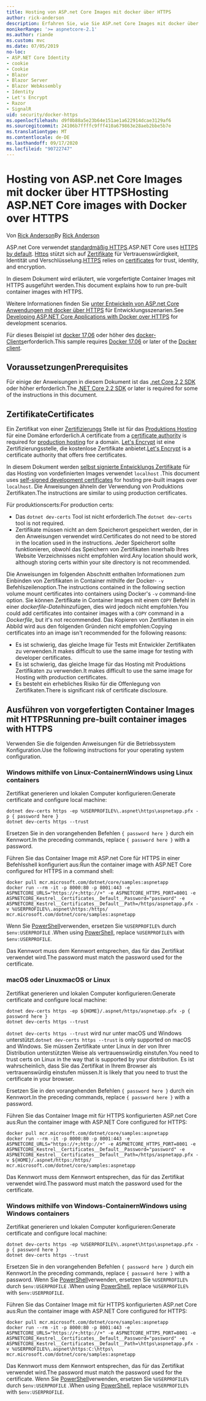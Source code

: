 ```yaml
---
title: Hosting von ASP.net Core Images mit docker über HTTPS
author: rick-anderson
description: Erfahren Sie, wie Sie ASP.net Core Images mit docker über HTTPS hosten.
monikerRange: '>= aspnetcore-2.1'
ms.author: riande
ms.custom: mvc
ms.date: 07/05/2019
no-loc:
- ASP.NET Core Identity
- cookie
- Cookie
- Blazor
- Blazor Server
- Blazor WebAssembly
- Identity
- Let's Encrypt
- Razor
- SignalR
uid: security/docker-https
ms.openlocfilehash: d9f0b88a5e23b64e151ae1a622914dcae3129af6
ms.sourcegitcommit: 24106b7ffffc9fff410a679863e28aeb2bbe5b7e
ms.translationtype: MT
ms.contentlocale: de-DE
ms.lasthandoff: 09/17/2020
ms.locfileid: "90722747"
---
```

# <a name="hosting-aspnet-core-images-with-docker-over-https"></a><span data-ttu-id="94f9a-103">Hosting von ASP.net Core Images mit docker über HTTPS</span><span class="sxs-lookup"><span data-stu-id="94f9a-103">Hosting ASP.NET Core images with Docker over HTTPS</span></span>

<span data-ttu-id="94f9a-104">Von [Rick Anderson](https://twitter.com/RickAndMSFT)</span><span class="sxs-lookup"><span data-stu-id="94f9a-104">By [Rick Anderson](https://twitter.com/RickAndMSFT)</span></span>

<span data-ttu-id="94f9a-105">ASP.net Core verwendet [standardmäßig HTTPS](./enforcing-ssl.md).</span><span class="sxs-lookup"><span data-stu-id="94f9a-105">ASP.NET Core uses [HTTPS by default](./enforcing-ssl.md).</span></span> <span data-ttu-id="94f9a-106">[Https](https://en.wikipedia.org/wiki/HTTPS) stützt sich auf [Zertifikate](https://en.wikipedia.org/wiki/Public_key_certificate) für Vertrauenswürdigkeit, Identität und Verschlüsselung.</span><span class="sxs-lookup"><span data-stu-id="94f9a-106">[HTTPS](https://en.wikipedia.org/wiki/HTTPS) relies on [certificates](https://en.wikipedia.org/wiki/Public_key_certificate) for trust, identity, and encryption.</span></span>

<span data-ttu-id="94f9a-107">In diesem Dokument wird erläutert, wie vorgefertigte Container Images mit HTTPS ausgeführt werden.</span><span class="sxs-lookup"><span data-stu-id="94f9a-107">This document explains how to run pre-built container images with HTTPS.</span></span>

<span data-ttu-id="94f9a-108">Weitere Informationen finden Sie [unter Entwickeln von ASP.net Core Anwendungen mit docker über HTTPS](https://github.com/dotnet/dotnet-docker/blob/master/samples/run-aspnetcore-https-development.md) für Entwicklungsszenarien.</span><span class="sxs-lookup"><span data-stu-id="94f9a-108">See [Developing ASP.NET Core Applications with Docker over HTTPS](https://github.com/dotnet/dotnet-docker/blob/master/samples/run-aspnetcore-https-development.md) for development scenarios.</span></span>

<span data-ttu-id="94f9a-109">Für dieses Beispiel ist [docker 17,06](https://docs.docker.com/release-notes/docker-ce) oder höher des [docker-Clients](https://www.docker.com/products/docker)erforderlich.</span><span class="sxs-lookup"><span data-stu-id="94f9a-109">This sample requires [Docker 17.06](https://docs.docker.com/release-notes/docker-ce) or later of the [Docker client](https://www.docker.com/products/docker).</span></span>

## <a name="prerequisites"></a><span data-ttu-id="94f9a-110">Voraussetzungen</span><span class="sxs-lookup"><span data-stu-id="94f9a-110">Prerequisites</span></span>

<span data-ttu-id="94f9a-111">Für einige der Anweisungen in diesem Dokument ist das [.net Core 2,2 SDK](https://dotnet.microsoft.com/download) oder höher erforderlich.</span><span class="sxs-lookup"><span data-stu-id="94f9a-111">The [.NET Core 2.2 SDK](https://dotnet.microsoft.com/download) or later is required for some of the instructions in this document.</span></span>

## <a name="certificates"></a><span data-ttu-id="94f9a-112">Zertifikate</span><span class="sxs-lookup"><span data-stu-id="94f9a-112">Certificates</span></span>

<span data-ttu-id="94f9a-113">Ein Zertifikat von einer [Zertifizierungs](https://wikipedia.org/wiki/Certificate_authority) Stelle ist für das [Produktions Hosting](https://blogs.msdn.microsoft.com/webdev/2017/11/29/configuring-https-in-asp-net-core-across-different-platforms/) für eine Domäne erforderlich.</span><span class="sxs-lookup"><span data-stu-id="94f9a-113">A certificate from a [certificate authority](https://wikipedia.org/wiki/Certificate_authority) is required for [production hosting](https://blogs.msdn.microsoft.com/webdev/2017/11/29/configuring-https-in-asp-net-core-across-different-platforms/) for a domain.</span></span> <span data-ttu-id="94f9a-114">[Let's Encrypt](https://letsencrypt.org/) ist eine Zertifizierungsstelle, die kostenlose Zertifikate anbietet.</span><span class="sxs-lookup"><span data-stu-id="94f9a-114">[Let's Encrypt](https://letsencrypt.org/) is a certificate authority that offers free certificates.</span></span>

<span data-ttu-id="94f9a-115">In diesem Dokument werden [selbst signierte Entwicklungs Zertifikate](https://en.wikipedia.org/wiki/Self-signed_certificate) für das Hosting von vordefinierten Images verwendet `localhost` .</span><span class="sxs-lookup"><span data-stu-id="94f9a-115">This document uses [self-signed development certificates](https://en.wikipedia.org/wiki/Self-signed_certificate) for hosting pre-built images over `localhost`.</span></span> <span data-ttu-id="94f9a-116">Die Anweisungen ähneln der Verwendung von Produktions Zertifikaten.</span><span class="sxs-lookup"><span data-stu-id="94f9a-116">The instructions are similar to using production certificates.</span></span>

<span data-ttu-id="94f9a-117">Für produktionscerts:</span><span class="sxs-lookup"><span data-stu-id="94f9a-117">For production certs:</span></span>

* <span data-ttu-id="94f9a-118">Das `dotnet dev-certs` Tool ist nicht erforderlich.</span><span class="sxs-lookup"><span data-stu-id="94f9a-118">The `dotnet dev-certs` tool is not required.</span></span>
* <span data-ttu-id="94f9a-119">Zertifikate müssen nicht an dem Speicherort gespeichert werden, der in den Anweisungen verwendet wird.</span><span class="sxs-lookup"><span data-stu-id="94f9a-119">Certificates do not need to be stored in the location used in the instructions.</span></span> <span data-ttu-id="94f9a-120">Jeder Speicherort sollte funktionieren, obwohl das Speichern von Zertifikaten innerhalb Ihres Website Verzeichnisses nicht empfohlen wird.</span><span class="sxs-lookup"><span data-stu-id="94f9a-120">Any location should work, although storing certs within your site directory is not recommended.</span></span>

<span data-ttu-id="94f9a-121">Die Anweisungen im folgenden Abschnitt enthalten Informationen zum Einbinden von Zertifikaten in Container mithilfe der Docker- `-v` Befehlszeilenoption.</span><span class="sxs-lookup"><span data-stu-id="94f9a-121">The instructions contained in the following section volume mount certificates into containers using Docker's `-v` command-line option.</span></span> <span data-ttu-id="94f9a-122">Sie können Zertifikate in Container Images mit einem `COPY` Befehl in einer *dockerfile-Datei*hinzufügen, dies wird jedoch nicht empfohlen.</span><span class="sxs-lookup"><span data-stu-id="94f9a-122">You could add certificates into container images with a `COPY` command in a *Dockerfile*, but it's not recommended.</span></span> <span data-ttu-id="94f9a-123">Das Kopieren von Zertifikaten in ein Abbild wird aus den folgenden Gründen nicht empfohlen:</span><span class="sxs-lookup"><span data-stu-id="94f9a-123">Copying certificates into an image isn't recommended for the following reasons:</span></span>

* <span data-ttu-id="94f9a-124">Es ist schwierig, das gleiche Image für Tests mit Entwickler Zertifikaten zu verwenden.</span><span class="sxs-lookup"><span data-stu-id="94f9a-124">It makes difficult to use the same image for testing with developer certificates.</span></span>
* <span data-ttu-id="94f9a-125">Es ist schwierig, das gleiche Image für das Hosting mit Produktions Zertifikaten zu verwenden.</span><span class="sxs-lookup"><span data-stu-id="94f9a-125">It makes difficult to use the same image for Hosting with production certificates.</span></span>
* <span data-ttu-id="94f9a-126">Es besteht ein erhebliches Risiko für die Offenlegung von Zertifikaten.</span><span class="sxs-lookup"><span data-stu-id="94f9a-126">There is significant risk of certificate disclosure.</span></span>

## <a name="running-pre-built-container-images-with-https"></a><span data-ttu-id="94f9a-127">Ausführen von vorgefertigten Container Images mit HTTPS</span><span class="sxs-lookup"><span data-stu-id="94f9a-127">Running pre-built container images with HTTPS</span></span>

<span data-ttu-id="94f9a-128">Verwenden Sie die folgenden Anweisungen für die Betriebssystem Konfiguration.</span><span class="sxs-lookup"><span data-stu-id="94f9a-128">Use the following instructions for your operating system configuration.</span></span>

### <a name="windows-using-linux-containers"></a><span data-ttu-id="94f9a-129">Windows mithilfe von Linux-Containern</span><span class="sxs-lookup"><span data-stu-id="94f9a-129">Windows using Linux containers</span></span>

<span data-ttu-id="94f9a-130">Zertifikat generieren und lokalen Computer konfigurieren:</span><span class="sxs-lookup"><span data-stu-id="94f9a-130">Generate certificate and configure local machine:</span></span>

```dotnetcli
dotnet dev-certs https -ep %USERPROFILE%\.aspnet\https\aspnetapp.pfx -p { password here }
dotnet dev-certs https --trust
```

<span data-ttu-id="94f9a-131">Ersetzen Sie in den vorangehenden Befehlen `{ password here }` durch ein Kennwort.</span><span class="sxs-lookup"><span data-stu-id="94f9a-131">In the preceding commands, replace `{ password here }` with a password.</span></span>

<span data-ttu-id="94f9a-132">Führen Sie das Container Image mit ASP.net Core für HTTPS in einer Befehlsshell konfiguriert aus:</span><span class="sxs-lookup"><span data-stu-id="94f9a-132">Run the container image with ASP.NET Core configured for HTTPS in a command shell:</span></span>

```console
docker pull mcr.microsoft.com/dotnet/core/samples:aspnetapp
docker run --rm -it -p 8000:80 -p 8001:443 -e ASPNETCORE_URLS="https://+;http://+" -e ASPNETCORE_HTTPS_PORT=8001 -e ASPNETCORE_Kestrel__Certificates__Default__Password="password" -e ASPNETCORE_Kestrel__Certificates__Default__Path=/https/aspnetapp.pfx -v %USERPROFILE%\.aspnet\https:/https/ mcr.microsoft.com/dotnet/core/samples:aspnetapp
```

<span data-ttu-id="94f9a-133">Wenn Sie [PowerShell](/powershell/scripting/overview)verwenden, ersetzen Sie `%USERPROFILE%` durch `$env:USERPROFILE` .</span><span class="sxs-lookup"><span data-stu-id="94f9a-133">When using [PowerShell](/powershell/scripting/overview), replace `%USERPROFILE%` with `$env:USERPROFILE`.</span></span>

<span data-ttu-id="94f9a-134">Das Kennwort muss dem Kennwort entsprechen, das für das Zertifikat verwendet wird.</span><span class="sxs-lookup"><span data-stu-id="94f9a-134">The password must match the password used for the certificate.</span></span>

### <a name="macos-or-linux"></a><span data-ttu-id="94f9a-135">macOS oder Linux</span><span class="sxs-lookup"><span data-stu-id="94f9a-135">macOS or Linux</span></span>

<span data-ttu-id="94f9a-136">Zertifikat generieren und lokalen Computer konfigurieren:</span><span class="sxs-lookup"><span data-stu-id="94f9a-136">Generate certificate and configure local machine:</span></span>

```dotnetcli
dotnet dev-certs https -ep ${HOME}/.aspnet/https/aspnetapp.pfx -p { password here }
dotnet dev-certs https --trust
```

<span data-ttu-id="94f9a-137">`dotnet dev-certs https --trust` wird nur unter macOS und Windows unterstützt.</span><span class="sxs-lookup"><span data-stu-id="94f9a-137">`dotnet dev-certs https --trust` is only supported on macOS and Windows.</span></span> <span data-ttu-id="94f9a-138">Sie müssen Zertifikate unter Linux in der von Ihrer Distribution unterstützten Weise als vertrauenswürdig einstufen.</span><span class="sxs-lookup"><span data-stu-id="94f9a-138">You need to trust certs on Linux in the way that is supported by your distribution.</span></span> <span data-ttu-id="94f9a-139">Es ist wahrscheinlich, dass Sie das Zertifikat in Ihrem Browser als vertrauenswürdig einstufen müssen.</span><span class="sxs-lookup"><span data-stu-id="94f9a-139">It is likely that you need to trust the certificate in your browser.</span></span>

<span data-ttu-id="94f9a-140">Ersetzen Sie in den vorangehenden Befehlen `{ password here }` durch ein Kennwort.</span><span class="sxs-lookup"><span data-stu-id="94f9a-140">In the preceding commands, replace `{ password here }` with a password.</span></span>

<span data-ttu-id="94f9a-141">Führen Sie das Container Image mit für HTTPS konfigurierten ASP.net Core aus:</span><span class="sxs-lookup"><span data-stu-id="94f9a-141">Run the container image with ASP.NET Core configured for HTTPS:</span></span>

```console
docker pull mcr.microsoft.com/dotnet/core/samples:aspnetapp
docker run --rm -it -p 8000:80 -p 8001:443 -e ASPNETCORE_URLS="https://+;http://+" -e ASPNETCORE_HTTPS_PORT=8001 -e ASPNETCORE_Kestrel__Certificates__Default__Password="password" -e ASPNETCORE_Kestrel__Certificates__Default__Path=/https/aspnetapp.pfx -v ${HOME}/.aspnet/https:/https/ mcr.microsoft.com/dotnet/core/samples:aspnetapp
```

<span data-ttu-id="94f9a-142">Das Kennwort muss dem Kennwort entsprechen, das für das Zertifikat verwendet wird.</span><span class="sxs-lookup"><span data-stu-id="94f9a-142">The password must match the password used for the certificate.</span></span>

### <a name="windows-using-windows-containers"></a><span data-ttu-id="94f9a-143">Windows mithilfe von Windows-Containern</span><span class="sxs-lookup"><span data-stu-id="94f9a-143">Windows using Windows containers</span></span>

<span data-ttu-id="94f9a-144">Zertifikat generieren und lokalen Computer konfigurieren:</span><span class="sxs-lookup"><span data-stu-id="94f9a-144">Generate certificate and configure local machine:</span></span>

```dotnetcli
dotnet dev-certs https -ep %USERPROFILE%\.aspnet\https\aspnetapp.pfx -p { password here }
dotnet dev-certs https --trust
```

<span data-ttu-id="94f9a-145">Ersetzen Sie in den vorangehenden Befehlen `{ password here }` durch ein Kennwort.</span><span class="sxs-lookup"><span data-stu-id="94f9a-145">In the preceding commands, replace `{ password here }` with a password.</span></span> <span data-ttu-id="94f9a-146">Wenn Sie [PowerShell](/powershell/scripting/overview)verwenden, ersetzen Sie `%USERPROFILE%` durch `$env:USERPROFILE` .</span><span class="sxs-lookup"><span data-stu-id="94f9a-146">When using [PowerShell](/powershell/scripting/overview), replace `%USERPROFILE%` with `$env:USERPROFILE`.</span></span>

<span data-ttu-id="94f9a-147">Führen Sie das Container Image mit für HTTPS konfigurierten ASP.net Core aus:</span><span class="sxs-lookup"><span data-stu-id="94f9a-147">Run the container image with ASP.NET Core configured for HTTPS:</span></span>

```console
docker pull mcr.microsoft.com/dotnet/core/samples:aspnetapp
docker run --rm -it -p 8000:80 -p 8001:443 -e ASPNETCORE_URLS="https://+;http://+" -e ASPNETCORE_HTTPS_PORT=8001 -e ASPNETCORE_Kestrel__Certificates__Default__Password="password" -e ASPNETCORE_Kestrel__Certificates__Default__Path=\https\aspnetapp.pfx -v %USERPROFILE%\.aspnet\https:C:\https\ mcr.microsoft.com/dotnet/core/samples:aspnetapp
```

<span data-ttu-id="94f9a-148">Das Kennwort muss dem Kennwort entsprechen, das für das Zertifikat verwendet wird.</span><span class="sxs-lookup"><span data-stu-id="94f9a-148">The password must match the password used for the certificate.</span></span> <span data-ttu-id="94f9a-149">Wenn Sie [PowerShell](/powershell/scripting/overview)verwenden, ersetzen Sie `%USERPROFILE%` durch `$env:USERPROFILE` .</span><span class="sxs-lookup"><span data-stu-id="94f9a-149">When using [PowerShell](/powershell/scripting/overview), replace `%USERPROFILE%` with `$env:USERPROFILE`.</span></span>